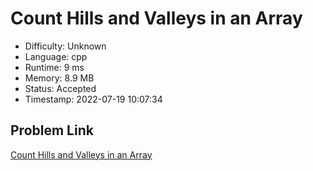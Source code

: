 # Count Hills and Valleys in an Array

- Difficulty: Unknown
- Language: cpp
- Runtime: 9 ms
- Memory: 8.9 MB
- Status: Accepted
- Timestamp: 2022-07-19 10:07:34

## Problem Link
[Count Hills and Valleys in an Array](https://leetcode.com/problems/count-hills-and-valleys-in-an-array)

